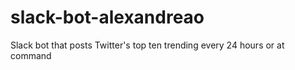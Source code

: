 # slack-bot-alexandreao
Slack bot that posts Twitter's top ten trending every 24 hours or at command
